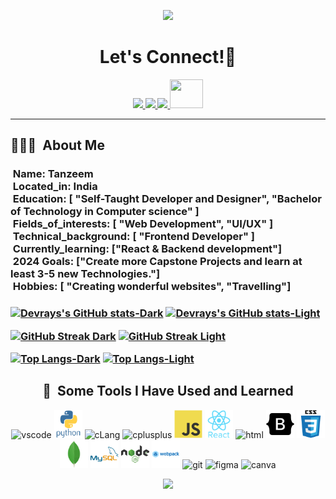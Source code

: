 <p align="center">
  <img src="https://capsule-render.vercel.app/api?type=waving&color=gradient&text=Hi👋&height=100&section=header"/>
</p>

<h1 align="center">
  Let's Connect!💬
</h1>

<p align="center">
<a href="https://tanzeem131.github.io/portfolio/">
  <img height="50" src="https://user-images.githubusercontent.com/46517096/166972883-f5f1d88c-0246-4374-88ac-ded0f2cf0699.png"/>
</a>
<a href="https://www.linkedin.com/in/mr-tanzeem/">
  <img height="50" src="https://user-images.githubusercontent.com/46517096/166973395-19676cd8-f8ec-4abf-83ff-da8243505b82.png"/>
</a>
<a href="https://twitter.com/Tanzeem_Dev">
  <img height="50" src="https://user-images.githubusercontent.com/46517096/166974271-91dfa250-d70b-4cb9-8707-f1bda1b708c3.png"/>
</a>
<!-- <a href="#">
  <img height="50" src="https://user-images.githubusercontent.com/46517096/166974368-9798f39f-1f46-499c-b14e-81f0a3f83a06.png"/>
</a> -->
  <a href="https://mail.google.com/mail/u/0/?fs=1&tf=cm&source=mailto&to=dev.tanzeem@gmail.com">
  <img height="46" width="53" src="https://banner2.cleanpng.com/20171216/aea/gmail-logo-png-5a3553a6e082c3.6128108415134442629196.jpg"/>
</a>
</p>

---
<h2> 👨🏻‍💻 &nbsp;About Me</h2>
<h3>
&nbsp;Name: Tanzeem <br>
&nbsp;Located_in: India<br>
&nbsp;Education:
  [
    "Self-Taught Developer and Designer",
    "Bachelor of Technology in Computer science"
  ]<br>
&nbsp;Fields_of_interests:
  [
    "Web Development",
    "UI/UX"
  ]<br>
&nbsp;Technical_background:
  [
    "Frontend Developer"
  ] <br>
&nbsp;Currently_learning: ["React & Backend development"]<br>
&nbsp;2024 Goals: ["Create more Capstone Projects and learn at least 3-5 new Technologies."]<br>
&nbsp;Hobbies: [ "Creating wonderful websites", "Travelling"]<br>
<h3/>


[![Devrays's GitHub stats-Dark](https://github-readme-stats.vercel.app/api?username=tanzeem131&hide_border=true&show_icons=true&rank_icon=github&theme=dark#gh-dark-mode-only)](https://github.com/tanzeem131/github-readme-stats#gh-dark-mode-only)
[![Devrays's GitHub stats-Light](https://github-readme-stats.vercel.app/api?username=tanzeem131&hide_border=false&show_icons=true&rank_icon=github&theme=default#gh-light-mode-only)](https://github.com/tanzeem131/github-readme-stats#gh-light-mode-only)

[![GitHub Streak Dark](https://github-readme-streak-stats.herokuapp.com?&hide_border=true&user=tanzeem131&theme=dark#gh-dark-mode-only)](https://git.io/streak-stats#gh-dark-mode-only)
[![GitHub Streak Light](https://github-readme-streak-stats.herokuapp.com?&hide_border=false&user=emmirays&theme=default#gh-light-mode-only)](https://git.io/streak-stats#gh-light-mode-only)

<!--
[![Top Langs-Dark](https://github-readme-stats.vercel.app/api/top-langs/?username=tanzeem131&hide_border=true&layout=compact&theme=dark#gh-dark-mode-only)](https://github.com/tanzeem131/github-readme-stats#gh-dark-mode-only)
[![Top Langs-Light](https://github-readme-stats.vercel.app/api/top-langs/?username=tanzeem131&hide_border=true&hide_border=false&layout=compact&theme=default#gh-light-mode-only)](https://github.com/tanzeem131/github-readme-stats#gh-light-mode-only)
-->

[![Top Langs-Dark](https://github-readme-stats.vercel.app/api/top-langs/?username=tanzeem131&hide_border=true&layout=compact&theme=dark&exclude_repo=Deep-belief-network-ml-project,blood_donation_app)](https://github.com/tanzeem131/github-readme-stats#gh-dark-mode-only)
[![Top Langs-Light](https://github-readme-stats.vercel.app/api/top-langs/?username=tanzeem131&hide_border=true&layout=compact&theme=default&exclude_repo=Deep-belief-network-ml-project,blood_donation_app)](https://github.com/tanzeem131/github-readme-stats#gh-light-mode-only)

<!--
<div style="background-color: #f4f4f4; padding: 20px; border-radius: 8px; margin-bottom: 20px;">
  <p align="center">
    <img src="https://user-images.githubusercontent.com/74038190/219923823-bf1ce878-c6b8-4faa-be07-93e6b1006521.gif" alt="rocket" width="50%" height="50%"/>
  </p>
</div>
-->
  
<h2  align="center"> 🚀 &nbsp;Some Tools I Have Used and Learned</h2>
<p align="center">
<img src="https://cdn.jsdelivr.net/gh/devicons/devicon/icons/vscode/vscode-original.svg" alt="vscode" width="45" height="45"/>
<img src="https://raw.githubusercontent.com/devicons/devicon/master/icons/python/python-original-wordmark.svg" alt="python" width="45" height="45"/>
<img src="https://cdn.jsdelivr.net/gh/devicons/devicon/icons/c/c-original.svg" alt="cLang" width="45" height="45"/>
<img src="https://cdn.jsdelivr.net/gh/devicons/devicon/icons/cplusplus/cplusplus-original.svg" alt="cplusplus" width="45" height="45"/>
<img src="https://raw.githubusercontent.com/devicons/devicon/master/icons/javascript/javascript-original.svg" alt="javascript" width="45" height="45" />
<img src="https://raw.githubusercontent.com/devicons/devicon/master/icons/react/react-original-wordmark.svg" alt="react" width="45" height="45" />
<img src="https://cdn.jsdelivr.net/gh/devicons/devicon/icons/html5/html5-original.svg" alt="html" width="45" height="45"/>
<img src="https://raw.githubusercontent.com/devicons/devicon/master/icons/bootstrap/bootstrap-plain.svg" alt="bootstrap" width="45" height="45" />
<img src="https://raw.githubusercontent.com/devicons/devicon/master/icons/css3/css3-original-wordmark.svg" alt="css3" width="45" height="45" />
<img src="https://raw.githubusercontent.com/devicons/devicon/master/icons/mongodb/mongodb-original.svg" alt="mongodb" width="45" height="45" />
<img src="https://raw.githubusercontent.com/devicons/devicon/master/icons/mysql/mysql-original-wordmark.svg" alt="mysql" width="45" height="45" />
<img src="https://raw.githubusercontent.com/devicons/devicon/master/icons/nodejs/nodejs-original-wordmark.svg" alt="nodejs" width="45" height="45" />      
<img src="https://raw.githubusercontent.com/devicons/devicon/master/icons/webpack/webpack-original-wordmark.svg" alt="webpack" width="45" height="45" />     
<img src="https://cdn.jsdelivr.net/gh/devicons/devicon/icons/git/git-original.svg" alt="git" width="45" height="45"/>
<img src="https://cdn.jsdelivr.net/gh/devicons/devicon/icons/figma/figma-original.svg" alt="figma" width="45" height="45"/>
<img src="https://cdn.jsdelivr.net/gh/devicons/devicon/icons/canva/canva-original.svg" alt="canva" width="45" height="45"/>
</p>

<p align="center">
  <img src="https://capsule-render.vercel.app/api?type=waving&color=gradient&height=100&section=footer"/>
</p>
